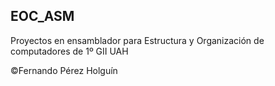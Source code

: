 ## EOC_ASM

Proyectos en ensamblador para Estructura y Organización de computadores de 1º GII UAH

©Fernando Pérez Holguín
